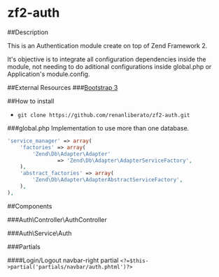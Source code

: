 # zf2-auth

##Description
<p>This is an Authentication module create on top of Zend Framework 2.</p>
<p>It's objective is to integrate all configuration dependencies inside the module, not needing to do aditional configurations inside global.php or Application's module.config.</p>

##External Resources
###[Bootstrap 3](http://getbootstrap.com/getting-started/#download)

##How to install

- `git clone https://github.com/renanliberato/zf2-auth.git`

###global.php
Implementation to use more than one database.
```php
'service_manager' => array(
    'factories' => array(
        'Zend\Db\Adapter\Adapter'
                => 'Zend\Db\Adapter\AdapterServiceFactory',
    ),
    'abstract_factories' => array(
        'Zend\Db\Adapter\AdapterAbstractServiceFactory',
    ),
),
```

##Components

###Auth\Controller\AuthController

###Auth\Service\Auth


###Partials

####Login/Logout navbar-right partial
`<?=$this->partial('partials/navbar/auth.phtml')?>`